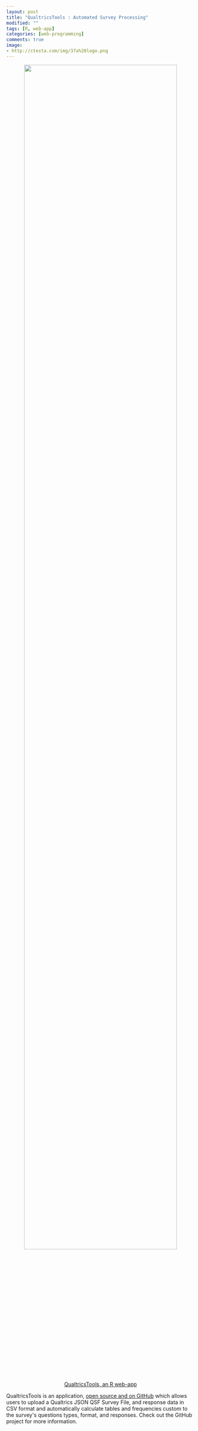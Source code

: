 ```yaml
---
layout: post
title: "QualtricsTools : Automated Survey Processing"
modified: ""
tags: [R, web-app]
categories: [web-programming]
comments: true
image:
- http://ctesta.com/img/37a%20logo.png
---
```


<center><a href="https://github.com/ctesta01/QualtricsTools">
<img src="{{ site.url }}/img/2017-03-17/QualtricsTools.png" width="90%">
<br>
<span class='image-credit'>QualtricsTools, an R web-app</span></a>
</center>

QualtricsTools is an application, [open source and on GitHub](https://github.com/ctesta01/QualtricsTools)
which allows users to upload a Qualtrics JSON QSF Survey File, and response data
in CSV format and automatically calculate tables and frequencies custom to the survey's
questions types, format, and responses. Check out the GitHub project for more information.
